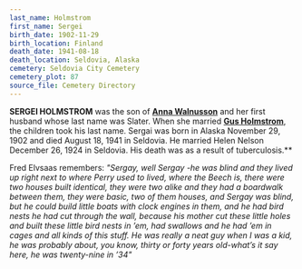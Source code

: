 ```yaml
---
last_name: Holmstrom
first_name: Sergei
birth_date: 1902-11-29
birth_location: Finland
death_date: 1941-08-18
death_location: Seldovia, Alaska
cemetery: Seldovia City Cemetery
cemetery_plot: 87
source_file: Cemetery Directory
---
```

**SERGEI HOLMSTROM** was the son of [**Anna Walnusson**](./Holmstrom_Anna_Walmusson.md) and her first husband whose last name was Slater.  When she married [**Gus Holmstrom**](./Holmstrom_Gustave_Edvard.md), the children took his last name. Sergai was born in Alaska November 29, 1902 and died August 18, 1941
in Seldovia. He married Helen Nelson December 26, 1924 in Seldovia. His
death was as a result of tuberculosis.**

Fred Elvsaas remembers: *"Sergay, well Sergay -he was blind and they
lived up right next to where Perry used to lived, where the Beech is,
there were two houses built identical, they were two alike and they had
a boardwalk between them, they were basic, two of them houses, and
Sergay was blind, but he could build little boats with clock engines in
them, and he had bird nests he had cut through the wall, because his
mother cut these little holes and built these little bird nests in ’em,
had swallows and he had ’em in cages and all kinds of this stuff. He was
really a neat guy when I was a kid, he was probably about, you know,
thirty or forty years old-what’s it say here, he was twenty-nine in
’34"*

